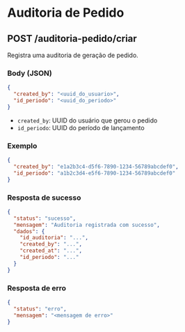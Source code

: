 # Auditoria de Pedido

## POST /auditoria-pedido/criar

Registra uma auditoria de geração de pedido.

### Body (JSON)
```json
{
  "created_by": "<uuid_do_usuario>",
  "id_periodo": "<uuid_do_periodo>"
}
```

- `created_by`: UUID do usuário que gerou o pedido
- `id_periodo`: UUID do período de lançamento

### Exemplo
```json
{
  "created_by": "e1a2b3c4-d5f6-7890-1234-56789abcdef0",
  "id_periodo": "a1b2c3d4-e5f6-7890-1234-56789abcdef0"
}
```

### Resposta de sucesso
```json
{
  "status": "sucesso",
  "mensagem": "Auditoria registrada com sucesso",
  "dados": {
    "id_auditoria": "...",
    "created_by": "...",
    "created_at": "...",
    "id_periodo": "..."
  }
}
```

### Resposta de erro
```json
{
  "status": "erro",
  "mensagem": "<mensagem de erro>"
}
```
